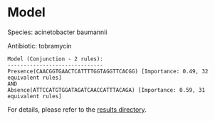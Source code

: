 
# Model

Species: acinetobacter baumannii

Antibiotic: tobramycin

```
Model (Conjunction - 2 rules):
------------------------------
Presence(CAACGGTGAACTCATTTTGGTAGGTTCACGG) [Importance: 0.49, 32 equivalent rules]
AND
Absence(ATTCCATGTGGATAGATCAACCATTTACAGA) [Importance: 0.59, 31 equivalent rules]

```

For details, please refer to the [results directory](../../../../../results/scm_b/acinetobacter%20baumannii/tobramycin/repeat_9/).

